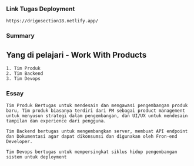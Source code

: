 ### Link Tugas Deployment

    https://drigosection18.netlify.app/

### Summary

## Yang di pelajari - Work With Products

    1. Tim Produk
    2. Tim Backend
    3. Tim Devops

### Essay

    Tim Produk Bertugas untuk mendesain dan mengawasi pengembangan produk baru, Tim produk biasanya terdiri dari PM sebagai product management untuk menyusun strategi dalam pengembangan, dan UI/UX untuk mendesain tampilan dan experience dari pengguna.

    Tim Backend bertugas untuk mengembangkan server, membuat API endpoint dan Dokumentasi agar dapat dikonsumsi dan digunakan oleh Fron-end Developer.

    Tim Devops bertugas untuk mempersingkat siklus hidup pengembangan sistem untuk deployment
